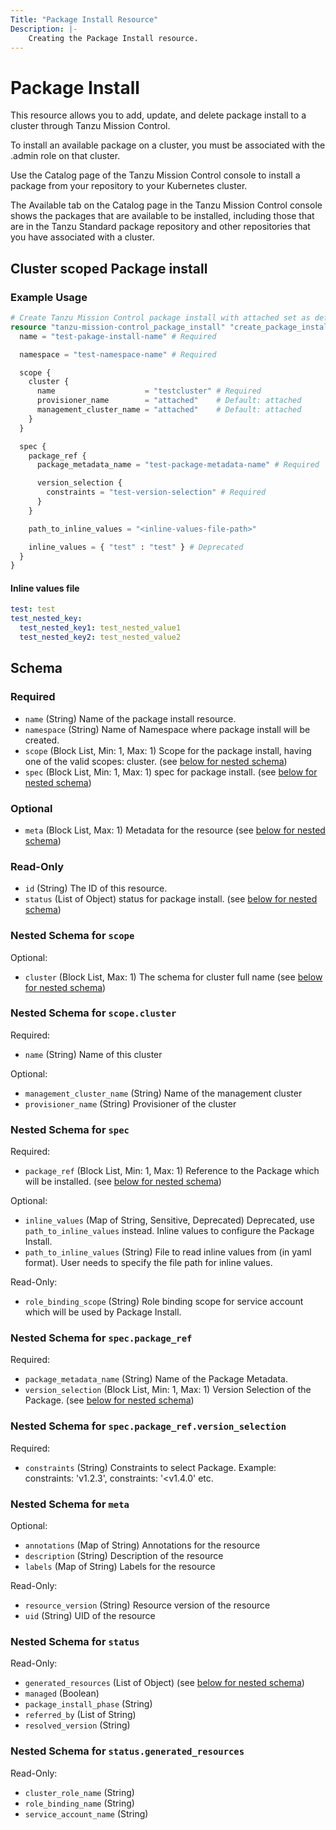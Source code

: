 ```yaml
---
Title: "Package Install Resource"
Description: |-
    Creating the Package Install resource.
---
```


# Package Install

This resource allows you to add, update, and delete package install to a cluster through Tanzu Mission Control.

To install an available package on a cluster, you must be associated with the .admin role on that cluster.

Use the Catalog page of the Tanzu Mission Control console to install a package from your repository to your Kubernetes cluster.

The Available tab on the Catalog page in the Tanzu Mission Control console shows the packages that are available to be installed, including those that are in the Tanzu Standard package repository and other repositories that you have associated with a cluster.

[package-install]: https://docs.vmware.com/en/VMware-Tanzu-Mission-Control/services/tanzumc-using/GUID-E0168103-7A6F-4C07-8768-19D9B1EB4EFA.html


## Cluster scoped Package install

### Example Usage

```terraform
# Create Tanzu Mission Control package install with attached set as default value.
resource "tanzu-mission-control_package_install" "create_package_install" {
  name = "test-pakage-install-name" # Required

  namespace = "test-namespace-name" # Required

  scope {
    cluster {
      name                    = "testcluster" # Required
      provisioner_name        = "attached"    # Default: attached
      management_cluster_name = "attached"    # Default: attached
    }
  }

  spec {
    package_ref {
      package_metadata_name = "test-package-metadata-name" # Required

      version_selection {
        constraints = "test-version-selection" # Required
      }
    }

    path_to_inline_values = "<inline-values-file-path>"

    inline_values = { "test" : "test" } # Deprecated
  }
}
```

#### Inline values file

```yaml
test: test
test_nested_key:
  test_nested_key1: test_nested_value1
  test_nested_key2: test_nested_value2
```

<!-- schema generated by tfplugindocs -->
## Schema

### Required

- `name` (String) Name of the package install resource.
- `namespace` (String) Name of Namespace where package install will be created.
- `scope` (Block List, Min: 1, Max: 1) Scope for the package install, having one of the valid scopes: cluster. (see [below for nested schema](#nestedblock--scope))
- `spec` (Block List, Min: 1, Max: 1) spec for package install. (see [below for nested schema](#nestedblock--spec))

### Optional

- `meta` (Block List, Max: 1) Metadata for the resource (see [below for nested schema](#nestedblock--meta))

### Read-Only

- `id` (String) The ID of this resource.
- `status` (List of Object) status for package install. (see [below for nested schema](#nestedatt--status))

<a id="nestedblock--scope"></a>
### Nested Schema for `scope`

Optional:

- `cluster` (Block List, Max: 1) The schema for cluster full name (see [below for nested schema](#nestedblock--scope--cluster))

<a id="nestedblock--scope--cluster"></a>
### Nested Schema for `scope.cluster`

Required:

- `name` (String) Name of this cluster

Optional:

- `management_cluster_name` (String) Name of the management cluster
- `provisioner_name` (String) Provisioner of the cluster



<a id="nestedblock--spec"></a>
### Nested Schema for `spec`

Required:

- `package_ref` (Block List, Min: 1, Max: 1) Reference to the Package which will be installed. (see [below for nested schema](#nestedblock--spec--package_ref))

Optional:

- `inline_values` (Map of String, Sensitive, Deprecated) Deprecated, use `path_to_inline_values` instead. Inline values to configure the Package Install.
- `path_to_inline_values` (String) File to read inline values from (in yaml format). User needs to specify the file path for inline values.

Read-Only:

- `role_binding_scope` (String) Role binding scope for service account which will be used by Package Install.

<a id="nestedblock--spec--package_ref"></a>
### Nested Schema for `spec.package_ref`

Required:

- `package_metadata_name` (String) Name of the Package Metadata.
- `version_selection` (Block List, Min: 1, Max: 1) Version Selection of the Package. (see [below for nested schema](#nestedblock--spec--package_ref--version_selection))

<a id="nestedblock--spec--package_ref--version_selection"></a>
### Nested Schema for `spec.package_ref.version_selection`

Required:

- `constraints` (String) Constraints to select Package. Example: constraints: 'v1.2.3', constraints: '<v1.4.0' etc.




<a id="nestedblock--meta"></a>
### Nested Schema for `meta`

Optional:

- `annotations` (Map of String) Annotations for the resource
- `description` (String) Description of the resource
- `labels` (Map of String) Labels for the resource

Read-Only:

- `resource_version` (String) Resource version of the resource
- `uid` (String) UID of the resource


<a id="nestedatt--status"></a>
### Nested Schema for `status`

Read-Only:

- `generated_resources` (List of Object) (see [below for nested schema](#nestedobjatt--status--generated_resources))
- `managed` (Boolean)
- `package_install_phase` (String)
- `referred_by` (List of String)
- `resolved_version` (String)

<a id="nestedobjatt--status--generated_resources"></a>
### Nested Schema for `status.generated_resources`

Read-Only:

- `cluster_role_name` (String)
- `role_binding_name` (String)
- `service_account_name` (String)